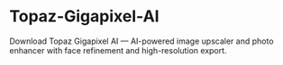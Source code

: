 # Topaz-Gigapixel-AI
Download Topaz Gigapixel AI — AI-powered image upscaler and photo enhancer with face refinement and high-resolution export.
